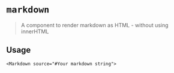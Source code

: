 # `markdown`

> A component to render markdown as HTML - without using innerHTML

## Usage

```
<Markdown source="#Your markdown string">
```
